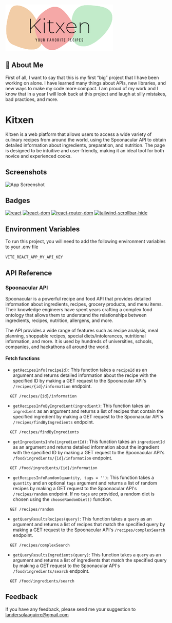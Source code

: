 
![Logo](/src/assets/Images/KitxenLogo.png)


## 🚀 About Me
First of all, I want to say that this is my first “big” project that I have been working on alone. I have learned many things about APIs, new libraries, and new ways to make my code more compact. I am proud of my work and I know that in a year I will look back at this project and laugh at silly mistakes, bad practices, and more.


# Kitxen

Kitxen is a web platform that allows users to access a wide variety of culinary recipes from around the world, using the Spoonacular API to obtain detailed information about ingredients, preparation, and nutrition. The page is designed to be intuitive and user-friendly, making it an ideal tool for both novice and experienced cooks. 




## Screenshots

![App Screenshot](/src/assets/Images/screenshot.png)


## Badges

[![react](https://img.shields.io/badge/react-18.2.0-blue.svg)](https://www.npmjs.com/package/react)
[![react-dom](https://img.shields.io/badge/react--dom-18.2.0-blue.svg)](https://www.npmjs.com/package/react-dom)
[![react-router-dom](https://img.shields.io/badge/react--router--dom-6.9.0-blue.svg)](https://www.npmjs.com/package/react-router-dom)
[![tailwind-scrollbar-hide](https://img.shields.io/badge/tailwind--scrollbar--hide-1.1.7-blue.svg)](https://www.npmjs.com/package/tailwind-scrollbar-hide)


## Environment Variables

To run this project, you will need to add the following environment variables to your .env file

`VITE_REACT_APP_MY_API_KEY`



## API Reference
### Spoonacular API

Spoonacular is a powerful recipe and food API that provides detailed information about ingredients, recipes, grocery products, and menu items. Their knowledge engineers have spent years crafting a complex food ontology that allows them to understand the relationships between ingredients, recipes, nutrition, allergens, and more.

The API provides a wide range of features such as recipe analysis, meal planning, shoppable recipes, special diets/intolerances, nutritional information, and more. It is used by hundreds of universities, schools, companies, and hackathons all around the world.

#### Fetch functions

- `getRecipesInfo(recipeId)`: This function takes a `recipeId` as an argument and returns detailed information about the recipe with the specified ID by making a GET request to the Spoonacular API's `/recipes/{id}/information` endpoint.

```http
  GET /recipes/{id}/information
```
- `getRecipesInfoByIngredient(ingredient)`: This function takes an `ingredient` as an argument and returns a list of recipes that contain the specified ingredient by making a GET request to the Spoonacular API's `/recipes/findByIngredients` endpoint.
```http
  GET /recipes/findByIngredients
```
- `getIngredientsInfo(ingredientId)`: This function takes an `ingredientId` as an argument and returns detailed information about the ingredient with the specified ID by making a GET request to the Spoonacular API's `/food/ingredients/{id}/information` endpoint.
```http
  GET /food/ingredients/{id}/information
```
- `getRecipesInfoRandom(quantity, tags = '')`: This function takes a `quantity` and an optional `tags` argument and returns a list of random recipes by making a GET request to the Spoonacular API's `/recipes/random` endpoint. If no `tags` are provided, a random diet is chosen using the `chooseRandomDiet()` function.
```http
  GET /recipes/random
```
- `getQueryResultsRecipes(query)`: This function takes a `query` as an argument and returns a list of recipes that match the specified query by making a GET request to the Spoonacular API's `/recipes/complexSearch` endpoint.
```http
  GET /recipes/complexSearch
```
- `getQueryResultsIngredients(query)`: This function takes a `query` as an argument and returns a list of ingredients that match the specified query by making a GET request to the Spoonacular API's `/food/ingredients/search` endpoint.
```http
  GET /food/ingredients/search
```

## Feedback

If you have any feedback, please send me your suggestion to landersolaaguirre@gmail.com

